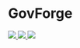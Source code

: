 # GovForge
<a href="https://github.com/itsAditya0512"> <img src="https://github.com/itsAditya0512.png?size=50"> </a>
<a href="https://github.com/sayanm162"> <img src="https://github.com/sayanm162.png?size=50"> </a>
<a href="https://github.com/5Raka"> <img src="https://github.com/5Raka.png?size=50"> </a>
